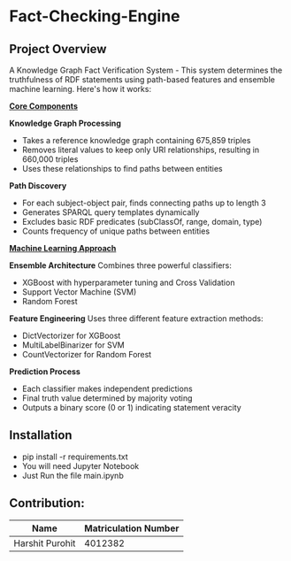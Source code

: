 # Fact-Checking-Engine

## Project Overview
A Knowledge Graph Fact Verification System - This system determines the truthfulness of RDF statements using path-based features and ensemble machine learning. Here's how it works:

<u>**Core Components**</u>

**Knowledge Graph Processing**

* Takes a reference knowledge graph containing 675,859 triples
* Removes literal values to keep only URI relationships, resulting in 660,000 triples
* Uses these relationships to find paths between entities
  
**Path Discovery**

* For each subject-object pair, finds connecting paths up to length 3
* Generates SPARQL query templates dynamically
* Excludes basic RDF predicates (subClassOf, range, domain, type)
* Counts frequency of unique paths between entities

<u>**Machine Learning Approach**</u>

**Ensemble Architecture**
Combines three powerful classifiers:
* XGBoost with hyperparameter tuning and Cross Validation
* Support Vector Machine (SVM)
* Random Forest
  
**Feature Engineering**
Uses three different feature extraction methods:

* DictVectorizer for XGBoost
* MultiLabelBinarizer for SVM
* CountVectorizer for Random Forest
  
**Prediction Process**
* Each classifier makes independent predictions
* Final truth value determined by majority voting
* Outputs a binary score (0 or 1) indicating statement veracity

## Installation

- pip install -r requirements.txt
- You will need Jupyter Notebook
- Just Run the file main.ipynb

## Contribution:

| Name              | Matriculation Number |
| ----------------- | -------------------- |
| Harshit Purohit   |    4012382    |


